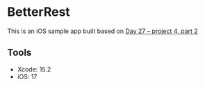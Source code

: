 # BetterRest

This is an iOS sample app built based on [Day 27 – project 4, part 2](https://www.hackingwithswift.com/100/swiftui/27)


## Tools
- Xcode: 15.2
- iOS: 17

